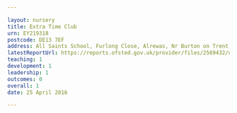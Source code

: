 ```yaml
---

layout: nursery
title: Extra Time Club
urn: EY219318
postcode: DE13 7EF
address: All Saints School, Furlong Close, Alrewas, Nr Burton on Trent, DE13 7EF
latestReportUrl: https://reports.ofsted.gov.uk/provider/files/2569432/urn/EY219318.pdf
teaching: 1
development: 1
leadership: 1
outcomes: 0
overall: 1
date: 25 April 2016

---
```

